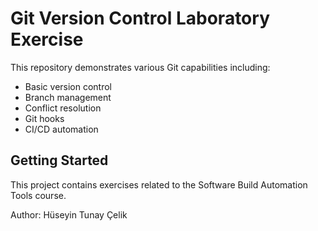 # Git Version Control Laboratory Exercise

This repository demonstrates various Git capabilities including:
- Basic version control
- Branch management
- Conflict resolution
- Git hooks
- CI/CD automation

## Getting Started

This project contains exercises related to the Software Build Automation Tools course.

Author: Hüseyin Tunay Çelik